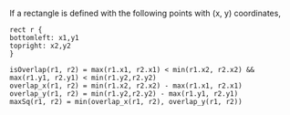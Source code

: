 If a rectangle is defined with the following points with (x, y) coordinates,
```
rect r {
bottomleft: x1,y1
topright: x2,y2
}
```

```
isOverlap(r1, r2) = max(r1.x1, r2.x1) < min(r1.x2, r2.x2) && max(r1.y1, r2.y1) < min(r1.y2,r2.y2)
overlap_x(r1, r2) = min(r1.x2, r2.x2) - max(r1.x1, r2.x1)
overlap_y(r1, r2) = min(r1.y2,r2.y2) - max(r1.y1, r2.y1)
maxSq(r1, r2) = min(overlap_x(r1, r2), overlap_y(r1, r2))
```
